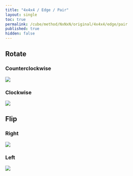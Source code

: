 ```yaml
---
title: "4x4x4 / Edge / Pair"
layout: single
toc: true
permalink: /cube/method/NxNxN/original/4x4x4/edge/pair
published: true
hidden: false
---
```


<head>
  <base target="_blank">
  <style>
    img {
      max-width: 250px;
    }
    .twisty-wrapper {
      margin        : 20px 0px;
    }
    twisty-player {
      visualization : "3D"
      background    : "checkered-transparent";
      hint-facelets : "floating";
      width         : 300px;
      height        : 300px;
    }
  </style>
  <script
    src   = "https://cdn.cubing.net/js/cubing/twisty"
    type  = "module"
    defer
  ></script>
</head>



## Rotate

### Counterclockwise

<a href="https://alpha.twizzle.net/edit/?puzzle=4x4x4&stickering=F2L&setup-alg=2U+L+U+L%27+R+U%27+R%27+U%27+B%27+U+B+U%27&alg=R+U%27+R%27">
  <img src="https://user-images.githubusercontent.com/92285528/221204713-1aa5985e-0825-4bbe-bc1e-03e46e4ae022.png">
</a>
<div class="twisty-wrapper">
  <twisty-player
    puzzle                    = "4x4x4"
    experimental-stickering   = "F2L"
    alg                       = "R U' R'"
    experimental-setup-alg    = "2U L U L' R U' R' U' B' U B U'"
    experimental-setup-anchor = "start"
    tempo-scale               = "1.3"
  ></twisty-player>
</div>

### Clockwise

<a href="https://alpha.twizzle.net/edit/?puzzle=4x4x4&stickering=F2L&setup-alg=2U+L+U+L%27+R+U%27+R%27+U%27+B%27+U+B+U%27&alg=F+R%27+F%27+R">
  <img src="https://user-images.githubusercontent.com/92285528/221204713-1aa5985e-0825-4bbe-bc1e-03e46e4ae022.png">
</a>
<div class="twisty-wrapper">
  <twisty-player
    puzzle                    = "4x4x4"
    experimental-stickering   = "F2L"
    alg                       = "F R' F' R"
    experimental-setup-alg    = "2U L U L' R U' R' U' B' U B U'"
    experimental-setup-anchor = "start"
    tempo-scale               = "1.3"
  ></twisty-player>
</div>



## Flip

### Right

<a href="https://alpha.twizzle.net/edit/?puzzle=4x4x4&stickering=F2L&setup-alg=2U+L+U+L%27+R+U%27+R%27+U%27+B%27+U+B+U%27+R+U%27+R%27&alg=R+U+R%27+F+R%27+F%27+R">
  <img src="https://user-images.githubusercontent.com/92285528/221205076-af2fdd98-06c2-4895-99c7-673d816cdc9f.png">
</a>
<div class="twisty-wrapper">
  <twisty-player
    puzzle                    = "4x4x4"
    experimental-stickering   = "F2L"
    alg                       = "R U R' F R' F' R"
    experimental-setup-alg    = "2U L U L' R U' R' U' B' U B U' R U' R'"
    experimental-setup-anchor = "start"
    tempo-scale               = "1.3"
  ></twisty-player>
</div>

### Left

<a href="https://alpha.twizzle.net/edit/?puzzle=4x4x4&stickering=F2L&setup-alg=2U+L+U+L%27+R+U%27+R%27+U%27+B%27+U+B+U%27+R+U%27+R%27&alg=F%27+U%27+F+R%27+F+R+F%27">
  <img src="https://user-images.githubusercontent.com/92285528/221205076-af2fdd98-06c2-4895-99c7-673d816cdc9f.png">
</a>
<div class="twisty-wrapper">
  <twisty-player
    puzzle                    = "4x4x4"
    experimental-stickering   = "F2L"
    alg                       = "F' U' F R' F R F'"
    experimental-setup-alg    = "2U L U L' R U' R' U' B' U B U' R U' R'"
    experimental-setup-anchor = "start"
    tempo-scale               = "1.3"
  ></twisty-player>
</div>
